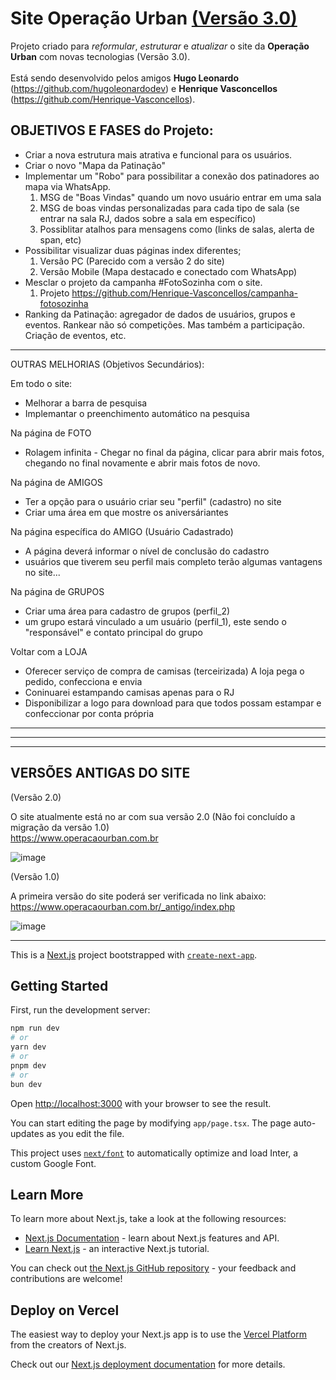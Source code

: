 # Site Operação Urban [(Versão 3.0)](https://www.figma.com/file/n2yT16d3J0vCKdW5TogGb9/OPU?type=design&node-id=7%3A749&mode=design&t=w7z9y7gZMAcY5HZU-1)
 
 Projeto criado para _reformular_, _estruturar_ e _atualizar_ o site da **Operação Urban** com novas tecnologias (Versão 3.0).<br><br>
 Está sendo desenvolvido pelos amigos **Hugo Leonardo** (https://github.com/hugoleonardodev) e **Henrique Vasconcellos** (https://github.com/Henrique-Vasconcellos).

OBJETIVOS E FASES do Projeto:<br>
--------
* Criar a nova estrutura mais atrativa e funcional para os usuários.
* Criar o novo "Mapa da Patinação"
* Implementar um "Robo" para possibilitar a conexão dos patinadores ao mapa via WhatsApp.
  1. MSG de "Boas Vindas" quando um novo usuário entrar em uma sala
  2. MSG de boas vindas personalizadas para cada tipo de sala (se entrar na sala RJ, dados sobre a sala em específico)
  3. Possiblitar atalhos para mensagens como (links de salas, alerta de span, etc)
* Possibilitar visualizar duas páginas index diferentes;<br>
  1. Versão PC (Parecido com a versão 2 do site)<br>
  1. Versão Mobile (Mapa destacado e conectado com WhatsApp)
* Mesclar o projeto da campanha #FotoSozinha com o site.
  1. Projeto https://github.com/Henrique-Vasconcellos/campanha-fotosozinha
* Ranking da Patinação: agregador de dados de usuários, grupos e eventos. Rankear não só competições. Mas também a participação. Criação de eventos, etc.
 
-------
OUTRAS MELHORIAS (Objetivos Secundários):<br>

Em todo o site:
* Melhorar a barra de pesquisa
* Implemantar o preenchimento automático na pesquisa
  
Na página de FOTO<br>
* Rolagem infinita - Chegar no final da página, clicar para abrir mais fotos, chegando no final novamente e abrir mais fotos de novo.

Na página de AMIGOS<br>
* Ter a opção para o usuário criar seu "perfil" (cadastro) no site
* Criar uma área em que mostre os aniversáriantes

Na página específica do AMIGO (Usuário Cadastrado)<br>
* A página deverá informar o nível de conclusão do cadastro
* usuários que tiverem seu perfil mais completo terão algumas vantagens no site...

Na página de GRUPOS<br>
* Criar uma área para cadastro de grupos (perfil_2)
* um grupo estará vinculado a um usuário (perfil_1), este sendo o "responsável" e contato principal do grupo

Voltar com a LOJA<br>
* Oferecer serviço de compra de camisas (terceirizada) A loja pega o pedido, confecciona e envia
* Coninuarei estampando camisas apenas para o RJ
* Disponibilizar a logo para download para que todos possam estampar e confeccionar por conta própria
-------
-------
-------
VERSÕES ANTIGAS DO SITE
--------

(Versão 2.0)

O site atualmente está no ar com sua versão 2.0 (Não foi concluído a migração da versão 1.0)<br>
https://www.operacaourban.com.br

![image](https://github.com/Henrique-Vasconcellos/opu-front-end/assets/159064990/0fe7d898-9c78-4eaa-8563-dd6e17965c0e)

(Versão 1.0)

A primeira versão do site poderá ser verificada no link abaixo:
https://www.operacaourban.com.br/_antigo/index.php

![image](https://github.com/Henrique-Vasconcellos/opu-front-end/assets/159064990/8e1ce0d5-dec4-4657-b0b3-8385f408a2cf)

 -----
 
 This is a [Next.js](https://nextjs.org/) project bootstrapped with [`create-next-app`](https://github.com/vercel/next.js/tree/canary/packages/create-next-app).

## Getting Started

First, run the development server:

```bash
npm run dev
# or
yarn dev
# or
pnpm dev
# or
bun dev
```

Open [http://localhost:3000](http://localhost:3000) with your browser to see the result.

You can start editing the page by modifying `app/page.tsx`. The page auto-updates as you edit the file.

This project uses [`next/font`](https://nextjs.org/docs/basic-features/font-optimization) to automatically optimize and load Inter, a custom Google Font.

## Learn More

To learn more about Next.js, take a look at the following resources:

- [Next.js Documentation](https://nextjs.org/docs) - learn about Next.js features and API.
- [Learn Next.js](https://nextjs.org/learn) - an interactive Next.js tutorial.

You can check out [the Next.js GitHub repository](https://github.com/vercel/next.js/) - your feedback and contributions are welcome!

## Deploy on Vercel

The easiest way to deploy your Next.js app is to use the [Vercel Platform](https://vercel.com/new?utm_medium=default-template&filter=next.js&utm_source=create-next-app&utm_campaign=create-next-app-readme) from the creators of Next.js.

Check out our [Next.js deployment documentation](https://nextjs.org/docs/deployment) for more details.
